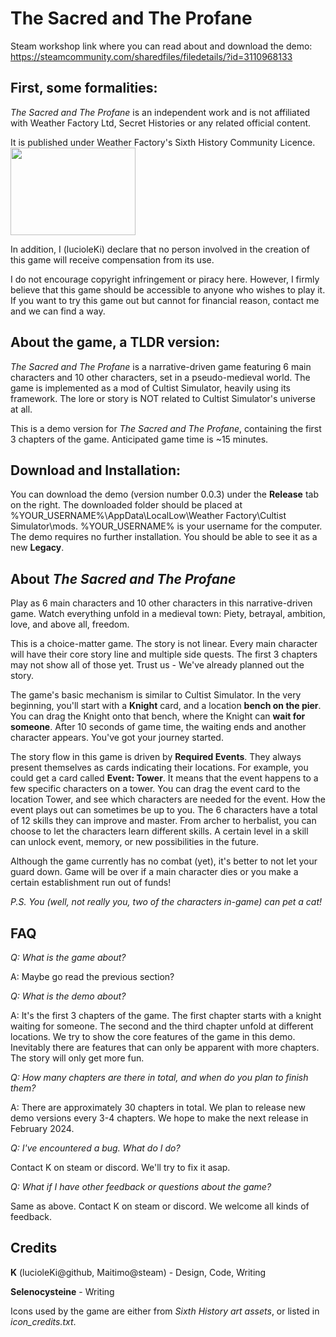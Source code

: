 
# The Sacred and The Profane



Steam workshop link where you can read about and download the demo: https://steamcommunity.com/sharedfiles/filedetails/?id=3110968133



## First, some formalities:


*The Sacred and The Profane* is an independent work and is not affiliated with Weather Factory Ltd, Secret Histories or any related official content. 

It is published under Weather Factory's Sixth History Community Licence. 
<img src = "https://weatherfactory.biz/wp-content/uploads/2022/11/sixth-history-logo-text-black.png" width = "200" height = "140">

In addition, I (lucioleKi) declare that no person involved in the creation of this game will receive compensation from its use. 

I do not encourage copyright infringement or piracy here. However, I firmly believe that this game should be accessible to anyone who wishes to play it. If you want to try this game out but cannot for financial reason, contact me and we can find a way.

## About the game, a TLDR version:

*The Sacred and The Profane* is a narrative-driven game featuring 6 main characters and 10 other characters, set in a pseudo-medieval world. The game is implemented as a mod of Cultist Simulator, heavily using its framework. The lore or story is NOT related to Cultist Simulator's universe at all.

This is a demo version for *The Sacred and The Profane*, containing the first 3 chapters of the game. Anticipated game time is ~15 minutes.

## Download and Installation:

You can download the demo (version number 0.0.3) under the **Release** tab on the right. The downloaded folder should be placed at %YOUR_USERNAME%\AppData\LocalLow\Weather Factory\Cultist Simulator\mods. %YOUR_USERNAME% is your username for the computer. The demo requires no further installation. You should be able to see it as a new **Legacy**. 

## About *The Sacred and The Profane*
Play as 6 main characters and 10 other characters in this narrative-driven game. Watch everything unfold in a medieval town: Piety, betrayal, ambition, love, and above all, freedom.

This is a choice-matter game. The story is not linear. Every main character will have their core story line and multiple side quests. The first 3 chapters may not show all of those yet. Trust us - We've already planned out the story.

The game's basic mechanism is similar to Cultist Simulator. In the very beginning, you'll start with a **Knight** card, and a location **bench on the pier**. You can drag the Knight onto that bench, where the Knight can **wait for someone**. After 10 seconds of game time, the waiting ends and another character appears. You've got your journey started.

The story flow in this game is driven by **Required Events**. They always present themselves as cards indicating their locations. For example, you could get a card called **Event: Tower**. It means that the event happens to a few specific characters on a tower. You can drag the event card to the location Tower, and see which characters are needed for the event. How the event plays out can sometimes be up to you. 
The 6 characters have a total of 12 skills they can improve and master. From archer to herbalist, you can choose to let the characters learn different skills. A certain level in a skill can unlock event, memory, or new possibilities in the future.

Although the game currently has no combat (yet), it's better to not let your guard down. Game will be over if a main character dies or you make a certain establishment run out of funds!

*P.S. You (well, not really you, two of the characters in-game) can pet a cat!*


## FAQ
*Q: What is the game about?*

A: Maybe go read the previous section?


*Q: What is the demo about?*

A: It's the first 3 chapters of the game. The first chapter starts with a knight waiting for someone. The second and the third chapter unfold at different locations. We try to show the core features of the game in this demo. Inevitably there are features that can only be apparent with more chapters. The story will only get more fun.


*Q: How many chapters are there in total, and when do you plan to finish them?*

A: There are approximately 30 chapters in total. We plan to release new demo versions every 3-4 chapters. We hope to make the next release in February 2024.


*Q: I've encountered a bug. What do I do?*

Contact K on steam or discord. We'll try to fix it asap.


*Q: What if I have other feedback or questions about the game?*

Same as above. Contact K on steam or discord. We welcome all kinds of feedback.

## Credits
**K** (lucioleKi@github, Maitimo@steam) - Design, Code, Writing

**Selenocysteine** - Writing

Icons used by the game are either from *Sixth History art assets*, or listed in *icon_credits.txt*.


